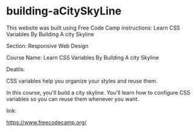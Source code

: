 # building-aCitySkyLine

This website was built using Free Code Camp instructions: Learn CSS Variables By Building A city Skyline

Section: Responsive Web Design

Course Name: Learn CSS Variables By Building A city Skyline

Deatils:

CSS variables help you organize your styles and reuse them.

In this course, you'll build a city skyline. You'll learn how to configure CSS variables so you can reuse them whenever you want.

link:

https://www.freecodecamp.org/
